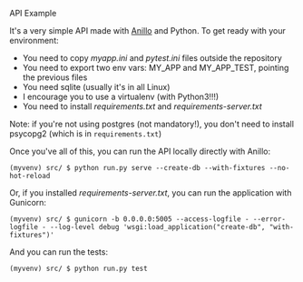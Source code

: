 API Example

It's a very simple API made with <a href="https://github.com/jespino/anillo/" target="_new">Anillo</a> and Python. To get ready with your environment:

* You need to copy <em>myapp.ini</em> and <em>pytest.ini</em> files outside the repository
* You need to export two env vars: MY_APP and MY_APP_TEST, pointing the previous files
* You need sqlite (usually it's in all Linux)
* I encourage you to use a virtualenv (with Python3!!!)
* You need to install <em>requirements.txt</em> and <em>requirements-server.txt</em>

Note: if you're not using postgres (not mandatory!), you don't need to install psycopg2 (which is in `requirements.txt`)

Once you've all of this, you can run the API locally directly with Anillo:
```
(myvenv) src/ $ python run.py serve --create-db --with-fixtures --no-hot-reload
```

Or, if you installed <em>requirements-server.txt</em>, you can run the application with Gunicorn:
```
(myvenv) src/ $ gunicorn -b 0.0.0.0:5005 --access-logfile - --error-logfile - --log-level debug 'wsgi:load_application("create-db", "with-fixtures")'
```

And you can run the tests:
```
(myvenv) src/ $ python run.py test
```
